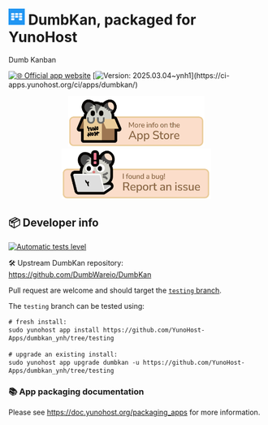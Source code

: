 <!--
N.B.: This README was automatically generated by <https://github.com/YunoHost/apps_tools/blob/main/readme_generator>
It shall NOT be edited by hand.
-->

<h1>
  <img src="https://raw.githubusercontent.com/YunoHost/apps/main/logos/dumbkan.png" width="32px" alt="Logo of DumbKan">
  DumbKan, packaged for YunoHost
</h1>

Dumb Kanban

[![🌐 Official app website](https://img.shields.io/badge/Official_app_website-darkgreen?style=for-the-badge)](https://www.dumbware.io/)
[![Version: 2025.03.04~ynh1](https://img.shields.io/badge/Version-2025.03.04~ynh1-rgba(0,150,0,1)?style=for-the-badge)](https://ci-apps.yunohost.org/ci/apps/dumbkan/)

<div align="center">
<a href="https://apps.yunohost.org/app/dumbkan"><img height="100px" src="https://github.com/YunoHost/yunohost-artwork/raw/refs/heads/main/badges/neopossum-badges/badge_more_info_on_the_appstore.svg"/></a>
<a href="https://github.com/YunoHost-Apps/dumbkan_ynh/issues"><img height="100px" src="https://github.com/YunoHost/yunohost-artwork/raw/refs/heads/main/badges/neopossum-badges/badge_report_an_issue.svg"/></a>
</div>

## 📦 Developer info

[![Automatic tests level](https://apps.yunohost.org/badge/cilevel/dumbkan)](https://ci-apps.yunohost.org/ci/apps/dumbkan/)

🛠️ Upstream DumbKan repository: <https://github.com/DumbWareio/DumbKan>

Pull request are welcome and should target the [`testing` branch](https://github.com/YunoHost-Apps/dumbkan_ynh/tree/testing).

The `testing` branch can be tested using:
```
# fresh install:
sudo yunohost app install https://github.com/YunoHost-Apps/dumbkan_ynh/tree/testing

# upgrade an existing install:
sudo yunohost app upgrade dumbkan -u https://github.com/YunoHost-Apps/dumbkan_ynh/tree/testing
```

### 📚 App packaging documentation

Please see <https://doc.yunohost.org/packaging_apps> for more information.
